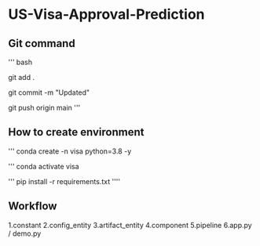 # US-Visa-Approval-Prediction

## Git command

''' bash

git add .

git commit -m "Updated"

git push origin main
'''


## How to create environment #

'''
conda create -n visa python=3.8 -y

'''
conda activate visa

'''
pip install -r requirements.txt
''''



## Workflow

1.constant
2.config_entity
3.artifact_entity
4.component
5.pipeline
6.app.py / demo.py
